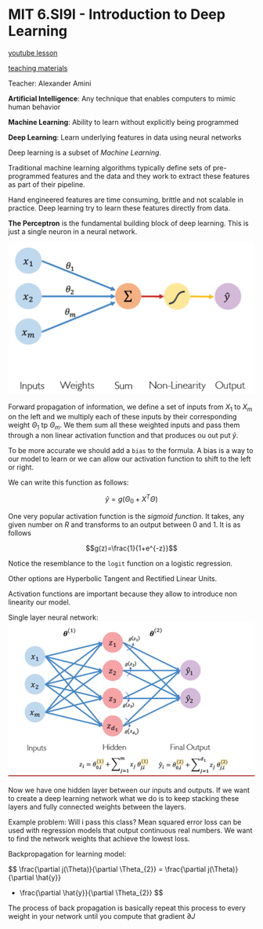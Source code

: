 # MIT 6.SI9I - Introduction to Deep Learning
[youtube lesson](https://www.youtube.com/watch?v=JN6H4rQvwgY&t=1828s)

[teaching materials](http://introtodeeplearning.com/)

Teacher: Alexander Amini

**Artificial Intelligence**: Any technique that enables computers to mimic human behavior

**Machine Learning**: Ability to learn without explicitly being programmed

**Deep Learning**: Learn underlying features in data using neural networks

Deep learning is a subset of _Machine Learning_. 

Traditional machine learning algorithms typically define sets of pre-programmed features and the data and they work to extract these features as part of their pipeline. 

Hand engineered features are time consuming, brittle and not scalable in practice. Deep learning try to learn these features directly from data.

**The Perceptron** is the fundamental building block of deep learning. This is just a single neuron in a neural network.

![mit dl image 1](images/mit_dl_image1.png)

Forward propagation of information, we define a set of inputs from $X_{1}$ to $X_{m}$ on the left and we multiply each of these inputs by their corresponding weight $\Theta_{1}$ tp $\Theta_{m}$. We them sum all these weighted inputs and pass them through a non linear activation function and that produces ou out put $\hat{y}$.


To be more accurate we should add a `bias` to the formula. A bias is a way to our model to learn or we can allow our activation function to shift to the left or right.

We can write this function as follows:

$$\hat{y} = g(\Theta_{0}+ X ^ T \Theta)$$

One very popular activation function is the _sigmoid function_. It takes, any given number on $R$ and transforms to an output between 0 and 1. It is as follows

$$g(z)=\frac{1}{1+e^{-z}}$$

Notice the resemblance to the `logit` function on a logistic regression.

Other options are Hyperbolic Tangent and Rectified Linear Units.

Activation functions are important because they allow to introduce non linearity  our model.

Single layer neural network:
![mit dl image 2](images/mit_dl_image2.png)

Now we have one hidden layer between our inputs and outputs. If we want to create a deep learning network what we do is to keep stacking these layers and fully connected weights between the layers.

Example problem: Will i pass this class?
Mean squared error loss can be used with regression models that output continuous real numbers. We want to find the network weights that achieve the lowest loss.

Backpropagation for learning model:

$$ \frac{\partial j(\Theta)}{\partial \Theta_{2}} 
= \frac{\partial j(\Theta)}{\partial \hat{y}} 
* \frac{\partial \hat{y}}{\partial \Theta_{2}} $$

The process of back propagation is basically repeat this process to every weight in your network until you compute that gradient $\partial J$


